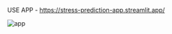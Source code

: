USE APP - https://stress-prediction-app.streamlit.app/

![app](https://github.com/mdrahitazim/Stress-Prediction-App-Using-Machine-Learning/assets/163989699/f962b489-1783-4395-922b-2858ac21cc86)
